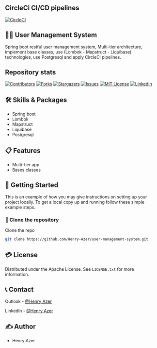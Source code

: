 ## CircleCi CI/CD pipelines 
[![CircleCI](https://circleci.com/gh/Henry-Azer/user-management-system/tree/master.svg?style=svg)](https://circleci.com/gh/Henry-Azer/user-management-system/tree/master)

## 👨‍💻 User Management System
Spring boot restful user management system, Multi-tier architecture, implement base classes, use (Lombok - Mapstruct - Liquibase) technologies, use Postgresql and apply CircleCi pipelines.

## Repository stats
[![Contributors][contributors-shield]][contributors-url]
[![Forks][forks-shield]][forks-url]
[![Stargazers][stars-shield]][stars-url]
[![Issues][issues-shield]][issues-url]
[![MIT License][license-shield]][license-url]
[![LinkedIn][linkedin-shield]][linkedin-url]

## 🛠 Skills & Packages
* Spring boot
* Lombok
* Mapstruct
* Liquibase
* Postgresql

## 📋 Features
- Multi-tier app
- Bases classes


## 📢 Getting Started

This is an example of how you may give instructions on setting up your project locally.
To get a local copy up and running follow these simple example steps.

### 💾  Clone the repository
Clone the repo
   ```sh
   git clone https://github.com/Henry-Azer/user-management-system.git
   ```

## 💳 License
Distributed under the Apache License. See `LICENSE.txt` for more information.

## 📞 Contact
Outlook - [@Henry Azer](mailto:henryazer@outlook.com)

LinkedIn - [@Henry Azer](https://www.linkedin.com/in/henry-azer-1220121a7/)

## ✍️ Author
* Henry Azer

[contributors-shield]: https://img.shields.io/github/contributors/Henry-Azer/user-management-system.svg?style=for-the-badge
[contributors-url]: https://github.com/Henry-Azer/user-management-system/graphs/contributors

[forks-shield]: https://img.shields.io/github/forks/Henry-Azer/user-management-system.svg?style=for-the-badge
[forks-url]: https://github.com/Henry-Azer/user-management-system/network/members

[stars-shield]: https://img.shields.io/github/stars/Henry-Azer/user-management-system.svg?style=for-the-badge
[stars-url]: https://github.com/Henry-Azer/user-management-system/stargazers

[issues-shield]: https://img.shields.io/github/issues/Henry-Azer/user-management-system.svg?style=for-the-badge
[issues-url]: https://github.com/Henry-Azer/user-management-system/issues

[license-shield]: https://img.shields.io/github/license/Henry-Azer/user-management-system.svg?style=for-the-badge
[license-url]: https://github.com/Henry-Azer/user-management-system/blob/master/LICENSE.txt

[linkedin-shield]: https://img.shields.io/badge/-LinkedIn-black.svg?style=for-the-badge&logo=linkedin&colorB=555
[linkedin-url]: https://www.linkedin.com/in/henry-azer-1220121a7/
